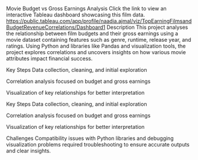 
Movie Budget vs Gross Earnings Analysis
Click the link to view an interactive Tableau dashboard showcasing this film data.
https://public.tableau.com/app/profile/naadia.ajmal/viz/TopEarningFilmsandBudgetRevenueCorrelations/Dashboard1
Description
This project analyses the relationship between film budgets and their gross earnings using a movie dataset containing features such as genre, runtime, release year, and ratings. Using Python and libraries like Pandas and visualization tools, the project explores correlations and uncovers insights on how various movie attributes impact financial success.

Key Steps
Data collection, cleaning, and initial exploration

Correlation analysis focused on budget and gross earnings

Visualization of key relationships for better interpretation

Key Steps
Data collection, cleaning, and initial exploration

Correlation analysis focused on budget and gross earnings

Visualization of key relationships for better interpretation

Challenges
Compatibility issues with Python libraries and debugging visualization problems required troubleshooting to ensure accurate outputs and clear insights.



